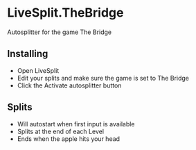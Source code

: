 # LiveSplit.TheBridge
Autosplitter for the game The Bridge

## Installing
  - Open LiveSplit
  - Edit your splits and make sure the game is set to The Bridge
  - Click the Activate autosplitter button

## Splits
  - Will autostart when first input is available
  - Splits at the end of each Level 
  - Ends when the apple hits your head